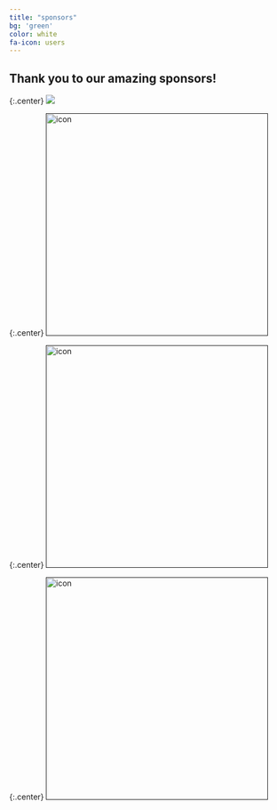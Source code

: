 ```yaml
---
title: "sponsors"
bg: 'green'
color: white
fa-icon: users
---
```


## Thank you to our amazing sponsors!

{:.center}
<a href="">
   <img src="https://github.com/WCSD6/TheGreeleyBlendedLearningSummit/blob/gh-pages/img/EE%20logo%20transparent%20background.png?raw=true">
</a>

{:.center}
<a href="">
   <img src="https://github.com/WCSD6/TheGreeleyBlendedLearningSummit/blob/gh-pages/img/STMathLogo.png?raw=true" alt="icon" style="width:400px;">
</a>

{:.center}
<a href="">
   <img src="https://github.com/WCSD6/TheGreeleyBlendedLearningSummit/blob/gh-pages/img/Lexia_RS_Logo-2015_F-L.png?raw=true" alt="icon" style="width:400px;">
</a>

{:.center}
<a href="">
   <img src="https://static1.squarespace.com/static/545153e4e4b009dd790f05b6/t/54527828e4b0bea70c629789/1414690856852/reading+plus.png" alt="icon" style="width:400px;">
</a>



